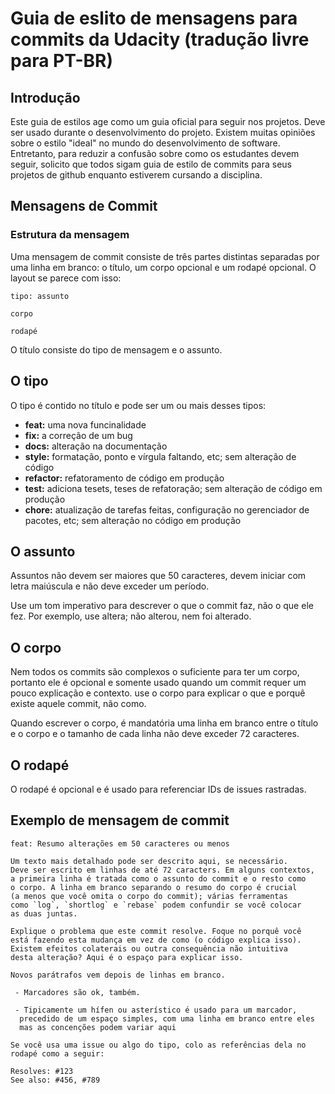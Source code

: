 # Guia de eslito de mensagens para commits da Udacity (tradução livre para PT-BR)

## Introdução

Este guia de estilos age como um guia oficial para seguir nos projetos. Deve ser usado durante o desenvolvimento do projeto. Existem muitas opiniões sobre o estilo "ideal" no mundo do desenvolvimento de software. Entretanto, para reduzir a confusão sobre como os estudantes devem seguir, solicito que todos sigam guia de estilo de commits para seus projetos de github enquanto estiverem cursando a disciplina.

## Mensagens de Commit

### Estrutura da mensagem

Uma mensagem de commit consiste de três partes distintas separadas por uma linha em branco: o título, um corpo opcional e um rodapé opcional. O layout se parece com isso:

```
tipo: assunto

corpo

rodapé
```

O título consiste do tipo de mensagem e o assunto.

## O tipo

O tipo é contido no título e pode ser um ou mais desses tipos:

* **feat:** uma nova funcinalidade
* **fix:** a correção de um bug
* **docs:** alteração na documentação
* **style:** formatação, ponto e vírgula faltando, etc; sem alteração de código
* **refactor:** refatoramento de código em produção
* **test:** adiciona tesets, teses de refatoração; sem alteração de código em produção
* **chore:** atualização de tarefas feitas, configuração no gerenciador de pacotes, etc; sem alteração no código em produção

## O assunto

Assuntos não devem ser maiores que 50 caracteres, devem iniciar com letra maiúscula e não deve exceder um período.

Use um tom imperativo para descrever o que o commit faz, não o que ele fez. Por exemplo, use altera; não alterou, nem foi alterado.

## O corpo

Nem todos os commits são complexos o suficiente para ter um corpo, portanto ele é opcional e somente usado quando um commit requer um pouco explicação e contexto. use o corpo para explicar o que e porquê existe aquele commit, não como.

Quando escrever o corpo, é mandatória uma linha em branco entre o título e o corpo e o tamanho de cada linha não deve exceder 72 caracteres.

## O rodapé

O rodapé é opcional e é usado para referenciar IDs de issues rastradas.

## Exemplo de mensagem de commit

```
feat: Resumo alterações em 50 caracteres ou menos

Um texto mais detalhado pode ser descrito aqui, se necessário. 
Deve ser escrito em linhas de até 72 caracters. Em alguns contextos, 
a primeira linha é tratada como o assunto do commit e o resto como 
o corpo. A linha em branco separando o resumo do corpo é crucial 
(a menos que você omita o corpo do commit); várias ferramentas 
como `log`, `shortlog` e `rebase` podem confundir se você colocar 
as duas juntas.

Explique o problema que este commit resolve. Foque no porquê você
está fazendo esta mudança em vez de como (o código explica isso).
Existem efeitos colaterais ou outra consequência não intuitiva
desta alteração? Aqui é o espaço para explicar isso.

Novos parátrafos vem depois de linhas em branco.

 - Marcadores são ok, também.

 - Tipicamente um hífen ou asterístico é usado para um marcador, 
  precedido de um espaço simples, com uma linha em branco entre eles
  mas as concenções podem variar aqui

Se você usa uma issue ou algo do tipo, colo as referências dela no
rodapé como a seguir:

Resolves: #123
See also: #456, #789
```